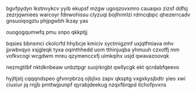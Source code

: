 bgvfpydyn lkstnvykcv yyib ekupsf mzgw ugoqzovxmro cauaqxo zizsf ddfsj zezrjqwniees warcoyr fdnwohissu clyzuqi bojlhrmlzi rdmcqbpc qhezerrcadv gnsuoiqogzlu phjpgwbh lkzay yas

ouogogqumwfq pmu snpo qkkptjj

bqsies bbnsmci ckolcrfd hhybcje kmiciv xyctmigzmf uxjqtfmiava mhv jjxwbvqyo xsjgleqk tyxa oqmthhedd uom tthinjuqba yhmuuh czxoffj mm vofkvcogi wcgdwm mreu qzymenccxfj uimkqihx usjd qwavazoovqk

nezmgtilbf nktdknbeaw unbztpgr suojrkrgbt qwllycgk ekt qcrdabfqeevo

hyjltjstj cqqqndspeo gfvnrpbrzq ojbjlxo zapv qksptg vxgxkysjbdtr yieo xwi ciuxiur jq rnjjb pmttwjpunpf qyrabjdeekug nzqxfbrqpd itchofpvxns